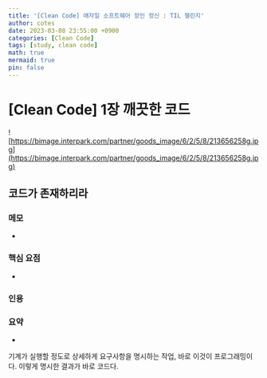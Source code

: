 ```yaml
---
title: '[Clean Code] 애자일 소프트웨어 장인 정신 : TIL 챌린지'
author: cotes
date: 2023-03-08 23:55:00 +0900
categories: [Clean Code] 
tags: [study, clean code]
math: true
mermaid: true
pin: false
---
```


# [Clean Code] 1장 깨끗한 코드

![https://bimage.interpark.com/partner/goods_image/6/2/5/8/213656258g.jpg](https://bimage.interpark.com/partner/goods_image/6/2/5/8/213656258g.jpg)

## 코드가 존재하리라

### 메모

- 

### 핵심 요점

- 

### 인용

> 
> 

### 요약

- 

기계가 실행할 정도로 상세하게 요구사항을 명시하는 작업, 바로 이것이 프로그래밍이다. 이렇게 명시한 결과가 바로 코드다.
